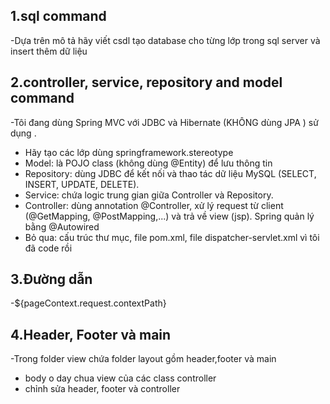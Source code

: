 
## 1.sql command
-Dựa trên mô tả hãy viết csdl tạo database cho từng lớp trong sql server và insert thêm dữ liệu
## 2.controller, service, repository and model command
-Tôi đang dùng Spring MVC với JDBC và Hibernate (KHÔNG dùng JPA ) sử dụng . 
- Hãy tạo các lớp dùng springframework.stereotype 
- Model: là POJO class (không dùng @Entity) để lưu thông tin 
- Repository: dùng JDBC để kết nối và thao tác dữ liệu MySQL (SELECT, INSERT, UPDATE, DELETE). 
- Service: chứa logic trung gian giữa Controller và Repository. 
- Controller: dùng annotation @Controller, xử lý request từ client (@GetMapping, @PostMapping,...) và trả về view (jsp). Spring quản lý bằng @Autowired 
- Bỏ qua: cấu trúc thư mục, file pom.xml, file dispatcher-servlet.xml vì tôi đã code rồi
## 3.Đường dẫn
-${pageContext.request.contextPath}
## 4.Header, Footer và main
-Trong folder view chứa folder layout  gồm header,footer và main
- body o day chua view của các class controller 
- chỉnh sửa header, footer và controller
